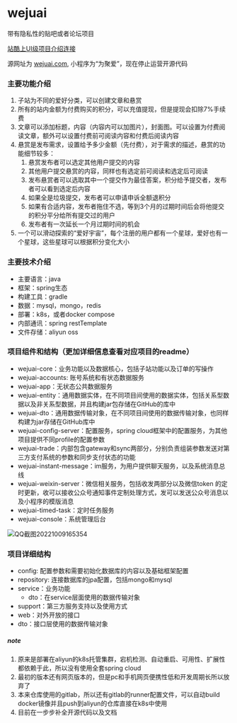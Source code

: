 # wejuai
带有隐私性的贴吧或者论坛项目

[站酷上UI级项目介绍连接](https://www.zcool.com.cn/work/ZNTM2MDgwNDg=.html)

源网址为 [wejuai.com](https://www.wejuai.com/), 小程序为“为聚爱”，现在停止运营开源代码
### 主要功能介绍
1. 子站为不同的爱好分类，可以创建文章和悬赏
2. 所有的站内金额为付费购买的积分，可以充值提现，但是提现会扣除7%手续费
3. 文章可以添加标题，内容（内容内可以加图片），封面图。可以设置为付费阅读文章，额外可以设置付费前可阅读内容和付费后阅读内容
4. 悬赏是发布需求，设置给予多少金额（先付费），对于需求的描述，悬赏的功能细节较多：
   1. 悬赏发布者可以选定其他用户提交的内容
   2. 其他用户提交悬赏的内容，同样也有选定前可阅读和选定后可阅读
   3. 发布悬赏者可以选取其中一个提交作为最佳答案，积分给予提交者，发布者可以看到选定后内容
   4. 如果全是垃圾提交，发布者可以申请申诉全额退积分
   5. 如果有合适内容，发布者拖住不选，等到3个月的过期时间后会将他提交的积分平分给所有提交过的用户
   6. 发布者有一次延长一个月过期时间的机会
5. 一个可以滑动探索的“爱好宇宙”，每个注册的用户都有一个星球，爱好也有一个星球，这些星球可以根据积分变化大小

### 主要技术介绍
- 主要语言：java
- 框架：spring生态
- 构建工具：gradle
- 数据：mysql，mongo，redis
- 部署：k8s，或者docker compose
- 内部通讯：spring restTemplate
- 文件存储：aliyun oss

### 项目组件和结构（更加详细信息查看对应项目的readme）
- wejuai-core：业务功能以及数据核心，包括子站功能以及订单的写操作
- wejuai-accounts: 账号系统和有状态数据服务
- wejuai-app：无状态公共数据服务
- wejuai-entity：通用数据实体，在不同项目间使用的数据实体，包括关系型数据以及非关系型数据，并且构建jar包存储在GitHub的库中
- wejuai-dto：通用数据传输对象，在不同项目间使用的数据传输对象，也同样构建为jar存储在GitHub库中
- wejuai-config-server：配置服务，spring cloud框架中的配置服务，为其他项目提供不同profile的配置参数
- wejuai-trade：内部包含gateway和sync两部分，分别负责组装参数发送对第三方支付系统的参数和同步支付状态的功能
- wejuai-instant-message：im服务，为用户提供聊天服务，以及系统消息总线
- wejuai-weixin-server：微信相关服务，包括收发两部分以及微信token 的定时更新，收可以接收公众号通知事件定制处理方式，发可以发送公众号消息以及小程序的模版消息
- wejuai-timed-task：定时任务服务
- wejuai-console：系统管理后台

![QQ截图20221009165354](https://user-images.githubusercontent.com/18435332/194747476-4a8731cb-709d-42ba-bd30-ced57adef4ca.png)

### 项目详细结构
- config: 配置参数和需要初始化数据库的内容以及基础框架配置
- repository: 连接数据库的jpa配置，包括mongo和mysql
- service：业务功能
  - dto：在service层面使用的数据传输对象
- support：第三方服务支持以及使用方式
- web：对外开放的接口
- dto：接口层使用的数据传输对象

##### note
1. 原来是部署在aliyun的k8s托管集群，宕机检测、自动重启、可用性、扩展性都依赖于此，所以没有使用全套spring cloud
2. 最初的版本还有网页版本的，但是pc和手机网页便携性低和开发周期长所以放弃了
3. 本来仓库使用的gitlab，所以还有gitlab的runner配置文件，可以自动build docker镜像并且push到aliyun的仓库直接在k8s中使用
4. 目前在一步步补全开源代码以及文档
